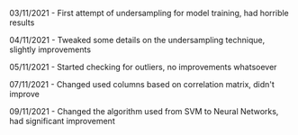 03/11/2021 - First attempt of undersampling for model training, had horrible results

04/11/2021 - Tweaked some details on the undersampling technique, slightly improvements

05/11/2021 - Started checking for outliers, no improvements whatsoever

07/11/2021 - Changed used columns based on correlation matrix, didn't improve

09/11/2021 - Changed the algorithm used from SVM to Neural Networks, had significant improvement